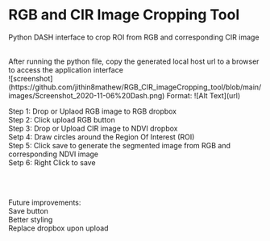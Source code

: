 # RGB and CIR Image Cropping Tool

Python DASH interface to crop ROI from RGB and corresponding CIR image

<br>
After running the python file, copy the generated local host url to a browser to access the application interface 
<br>
![screenshot](https://github.com/jithin8mathew/RGB_CIR_imageCropping_tool/blob/main/images/Screenshot_2020-11-06%20Dash.png)
Format: ![Alt Text](url)
<br>

Step 1: Drop or Uplaod RGB image to RGB dropbox <br>
Step 2: Click upload RGB button <br>
Step 3: Drop or Upload CIR image to NDVI dropbox <br>
Setp 4: Draw circles around the Region Of Interest (ROI) <br>
Step 5: Click save to generate the segmented image from RGB and corresponding NDVI image <br>
Setp 6: Right Click to save <br>

<br>
<br>

Future improvements: <br>
Save button<br>
Better styling<br>
Replace dropbox upon upload <br>


